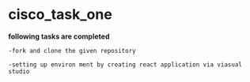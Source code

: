 # cisco_task_one
**following tasks are completed**
```
-fork and clone the given repository

-setting up environ ment by creating react application via viasual studio
```
